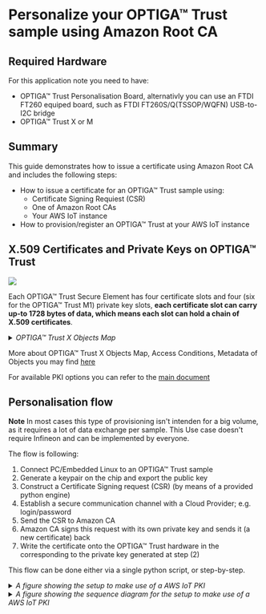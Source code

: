 # Personalize your OPTIGA™ Trust sample using Amazon Root CA

## Required Hardware
For this application note you need to have:
* OPTIGA™ Trust Personalisation Board, alternativly you can use an FTDI FT260 equiped board, such as FTDI FT260S/Q(TSSOP/WQFN) USB-to-I2C bridge
* OPTIGA™ Trust X or M

## Summary
This guide demonstrates how to issue a certificate using Amazon Root CA and includes the following steps:
   * How to issue a certificate for an OPTIGA™ Trust sample using:
       * Certificate Signing Requiest (CSR)
       * One of Amazon Root CAs 
       * Your AWS IoT instance
   * How to provision/register an OPTIGA™ Trust at your AWS IoT instance

## X.509 Certificates and Private Keys on OPTIGA™ Trust

![](https://github.com/Infineon/Assets/blob/master/Pictures/optiga_trust_m_and_trust_x.jpg)

Each OPTIGA™ Trust Secure Element has four certificate slots and four (six for the OPTIGA™ Trust M1) private key slots, **each certificate slot can carry up-to 1728 bytes of data, which means each slot can hold a chain of X.509 certificates**.

<details>
   <summary> <em> OPTIGA™ Trust X Objects Map </em> </summary>
   <img src="https://github.com/Infineon/Assets/raw/master/Pictures/optiga_trust_x_ac_metadata.png" >
</details>

More about OPTIGA™ Trust X Objects Map, Access Conditions, Metadata of Objects you may find [here](https://github.com/Infineon/optiga-trust-x/wiki/Metadata-and-Access-Conditions)

For available PKI options you can refer to the [main document](../README.md)

## Personalisation flow

**Note**
In most cases this type of provisioning isn't intenden for a big volume, as it requires a lot of data exchange per sample. 
This Use case doesn't require Infineon and can be implemented by everyone. 

The flow is following:
1. Connect PC/Embedded Linux to an OPTIGA™ Trust sample
2. Generate a keypair on the chip and export the public key
3. Construct a Certificate Signing request (CSR) (by means of a provided python engine)
4. Establish a secure communication channel with a Cloud Provider; e.g. login/password
5. Send the CSR to Amazon CA
6. Amazon CA signs this request with its own private key and sends it (a new certificate) back
7. Write the certificate onto the OPTIGA™ Trust hardware in the corresponding to the private key generated at step (2)

This flow can be done either via a single python script, or step-by-step.

<details>
<summary> <em> A figure showing the setup to make use of a AWS IoT PKI </em> </summary>
<img src="https://github.com/Infineon/Assets/blob/master/Pictures/optiga_trust_m_cloud_ca.jpg" width=60% height=%60>
</details>

<details>
<summary> <em> A figure showing the sequence diagram for the setup to make use of a AWS IoT PKI </em> </summary>
<img src="https://github.com/Infineon/Assets/blob/master/Pictures/optiga_trust_m_cloud_ca_seq.jpg">
</details>
